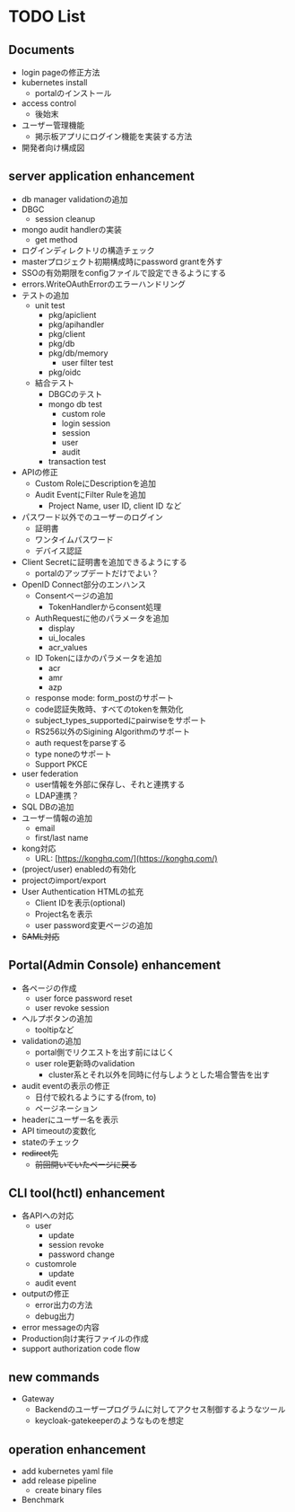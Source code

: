 # TODO List

## Documents

- login pageの修正方法
- kubernetes install
  - portalのインストール
- access control
  - 後始末
- ユーザー管理機能
  - 掲示板アプリにログイン機能を実装する方法
- 開発者向け構成図

## server application enhancement

- db manager validationの追加
- DBGC
  - session cleanup
- mongo audit handlerの実装
  - get method
- ログインディレクトリの構造チェック
- masterプロジェクト初期構成時にpassword grantを外す
- SSOの有効期限をconfigファイルで設定できるようにする
- errors.WriteOAuthErrorのエラーハンドリング
- テストの追加
  - unit test
    - pkg/apiclient
    - pkg/apihandler
    - pkg/client
    - pkg/db
    - pkg/db/memory
      - user filter test
    - pkg/oidc
  - 結合テスト
    - DBGCのテスト
    - mongo db test
      - custom role
      - login session
      - session
      - user
      - audit
    - transaction test
- APIの修正
  - Custom RoleにDescriptionを追加
  - Audit EventにFilter Ruleを追加
    - Project Name, user ID, client ID など
- パスワード以外でのユーザーのログイン
  - 証明書
  - ワンタイムパスワード
  - デバイス認証
- Client Secretに証明書を追加できるようにする
  - portalのアップデートだけでよい？
- OpenID Connect部分のエンハンス
  - Consentページの追加
    - TokenHandlerからconsent処理
  - AuthRequestに他のパラメータを追加
    - display
    - ui_locales
    - acr_values
  - ID Tokenにほかのパラメータを追加
    - acr
    - amr
    - azp
  - response mode: form_postのサポート
  - code認証失敗時、すべてのtokenを無効化
  - subject_types_supportedにpairwiseをサポート
  - RS256以外のSigining Algorithmのサポート
  - auth requestをparseする
  - type noneのサポート
  - Support PKCE
- user federation
  - user情報を外部に保存し、それと連携する
  - LDAP連携？
- SQL DBの追加
- ユーザー情報の追加
  - email
  - first/last name
- kong対応
  - URL: [https://konghq.com/](https://konghq.com/)
- (project/user) enabledの有効化
- projectのimport/export
- User Authentication HTMLの拡充
  - Client IDを表示(optional)
  - Project名を表示
  - user password変更ページの追加
- ~~SAML対応~~

## Portal(Admin Console) enhancement

- 各ページの作成
  - user force password reset
  - user revoke session
- ヘルプボタンの追加
  - tooltipなど
- validationの追加
  - portal側でリクエストを出す前にはじく
  - user role更新時のvalidation
    - cluster系とそれ以外を同時に付与しようとした場合警告を出す
- audit eventの表示の修正
  - 日付で絞れるようにする(from, to)
  - ページネーション
- headerにユーザー名を表示
- API timeoutの変数化
- stateのチェック
- ~~redirect先~~
  - ~~前回開いていたページに戻る~~

## CLI tool(hctl) enhancement

- 各APIへの対応
  - user
    - update
    - session revoke
    - password change
  - customrole
    - update
  - audit event
- outputの修正
  - error出力の方法
  - debug出力
- error messageの内容
- Production向け実行ファイルの作成
- support authorization code flow

## new commands

- Gateway
  - Backendのユーザープログラムに対してアクセス制御するようなツール
  - keycloak-gatekeeperのようなものを想定

## operation enhancement

- add kubernetes yaml file
- add release pipeline
  - create binary files
- Benchmark
